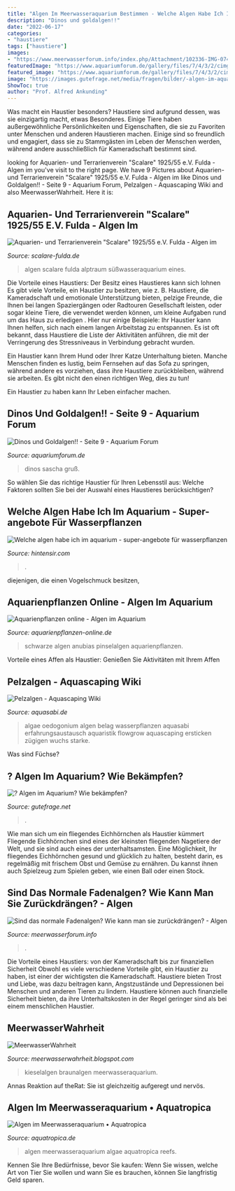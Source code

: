 ```yaml
---
title: "Algen Im Meerwasseraquarium Bestimmen - Welche Algen Habe Ich Im Aquarium"
description: "Dinos und goldalgen!!"
date: "2022-06-17"
categories:
- "haustiere"
tags: ["haustiere"]
images:
- "https://www.meerwasserforum.info/index.php/Attachment/102336-IMG-0741-jpg/"
featuredImage: "https://www.aquariumforum.de/gallery/files/7/4/3/2/cimg5205komp-med.jpg"
featured_image: "https://www.aquariumforum.de/gallery/files/7/4/3/2/cimg5205komp-med.jpg"
image: "https://images.gutefrage.net/media/fragen/bilder/-algen-im-aquarium--wie-bekaempfen-/0_big.jpg?v=1415122039000"
ShowToc: true
author: "Prof. Alfred Ankunding"
---
```



Was macht ein Haustier besonders?
Haustiere sind aufgrund dessen, was sie einzigartig macht, etwas Besonderes. Einige Tiere haben außergewöhnliche Persönlichkeiten und Eigenschaften, die sie zu Favoriten unter Menschen und anderen Haustieren machen. Einige sind so freundlich und engagiert, dass sie zu Stammgästen im Leben der Menschen werden, während andere ausschließlich für Kameradschaft bestimmt sind.

	

		
looking for Aquarien- und Terrarienverein &quot;Scalare&quot; 1925/55 e.V. Fulda - Algen im you've visit to the right page. We have 9 Pictures about Aquarien- und Terrarienverein &quot;Scalare&quot; 1925/55 e.V. Fulda - Algen im like Dinos und Goldalgen!! - Seite 9 - Aquarium Forum, Pelzalgen - Aquascaping Wiki and also MeerwasserWahrheit. Here it is:
		
    
## Aquarien- Und Terrarienverein &quot;Scalare&quot; 1925/55 E.V. Fulda - Algen Im

<img loading=lazy src="http://www.scalare-fulda.de/fotos/algen1.jpg" onerror="this.onerror=null;this.src='https://tse1.mm.bing.net/th?id=OIP.ly9oew2obnc-XtsX5YNnEAHaF7&amp;pid=15.1';" alt="Aquarien- und Terrarienverein &quot;Scalare&quot; 1925/55 e.V. Fulda - Algen im">

_Source: scalare-fulda.de_

>algen scalare fulda alptraum süßwasseraquarium eines. 

	

Die Vorteile eines Haustiers: Der Besitz eines Haustieres kann sich lohnen
Es gibt viele Vorteile, ein Haustier zu besitzen, wie z. B. Haustiere, die Kameradschaft und emotionale Unterstützung bieten, pelzige Freunde, die Ihnen bei langen Spaziergängen oder Radtouren Gesellschaft leisten, oder sogar kleine Tiere, die verwendet werden können, um kleine Aufgaben rund um das Haus zu erledigen . Hier nur einige Beispiele:
Ihr Haustier kann Ihnen helfen, sich nach einem langen Arbeitstag zu entspannen. Es ist oft bekannt, dass Haustiere die Liste der Aktivitäten anführen, die mit der Verringerung des Stressniveaus in Verbindung gebracht wurden.

Ein Haustier kann Ihrem Hund oder Ihrer Katze Unterhaltung bieten. Manche Menschen finden es lustig, beim Fernsehen auf das Sofa zu springen, während andere es vorziehen, dass ihre Haustiere zurückbleiben, während sie arbeiten. Es gibt nicht den einen richtigen Weg, dies zu tun!

Ein Haustier zu haben kann Ihr Leben einfacher machen.

    
## Dinos Und Goldalgen!! - Seite 9 - Aquarium Forum

<img loading=lazy src="https://www.aquariumforum.de/gallery/files/7/4/3/2/cimg5205komp-med.jpg" onerror="this.onerror=null;this.src='https://tse4.mm.bing.net/th?id=OIP.C6_lN7XuUUP-lQxLRzT21wHaFj&amp;pid=15.1';" alt="Dinos und Goldalgen!! - Seite 9 - Aquarium Forum">

_Source: aquariumforum.de_

>dinos sascha gruß. 

	

So wählen Sie das richtige Haustier für Ihren Lebensstil aus: Welche Faktoren sollten Sie bei der Auswahl eines Haustieres berücksichtigen?

    
## Welche Algen Habe Ich Im Aquarium - Super-angebote Für Wasserpflanzen

<img loading=lazy src="https://hintensir.com/nryb/2AHvIm2yPfux8rFx3cMgIQHaFj.jpg" onerror="this.onerror=null;this.src='https://tse3.mm.bing.net/th?id=OIP.FxcPSwqz7mXCgRKQOFjLUQAAAA&amp;pid=15.1';" alt="Welche algen habe ich im aquarium - super-angebote für wasserpflanzen">

_Source: hintensir.com_

>. 

	

diejenigen, die einen Vogelschmuck besitzen,

    
## Aquarienpflanzen Online - Algen Im Aquarium

<img loading=lazy src="http://aquarienpflanzen-online.de/img/pinselalge.png" onerror="this.onerror=null;this.src='https://tse3.mm.bing.net/th?id=OIP.nn8BtcB80GnSIsYWHGBGYwAAAA&amp;pid=15.1';" alt="Aquarienpflanzen online - Algen im Aquarium">

_Source: aquarienpflanzen-online.de_

>schwarze algen anubias pinselalgen aquarienpflanzen. 

	

Vorteile eines Affen als Haustier: Genießen Sie Aktivitäten mit Ihrem Affen

    
## Pelzalgen - Aquascaping Wiki

<img loading=lazy src="https://www.aquasabi.de/vcdn/images/item/zoom/ErPOcCJK4B/pelzalgen#1.jpg" onerror="this.onerror=null;this.src='https://tse1.mm.bing.net/th?id=OIP.OM_6-M5SNGjzc_tchW2JaQHaFj&amp;pid=15.1';" alt="Pelzalgen - Aquascaping Wiki">

_Source: aquasabi.de_

>algae oedogonium algen belag wasserpflanzen aquasabi erfahrungsaustausch aquaristik flowgrow aquascaping ersticken zügigen wuchs starke. 

	

Was sind Füchse?

    
## ? Algen Im Aquarium? Wie Bekämpfen?

<img loading=lazy src="https://images.gutefrage.net/media/fragen/bilder/-algen-im-aquarium--wie-bekaempfen-/0_big.jpg?v=1415122039000" onerror="this.onerror=null;this.src='https://tse2.mm.bing.net/th?id=OIP.OfGXHwbihwzNtw4emdRpQAHaFj&amp;pid=15.1';" alt="? Algen im Aquarium? Wie bekämpfen?">

_Source: gutefrage.net_

>. 

	

Wie man sich um ein fliegendes Eichhörnchen als Haustier kümmert
Fliegende Eichhörnchen sind eines der kleinsten fliegenden Nagetiere der Welt, und sie sind auch eines der unterhaltsamsten. Eine Möglichkeit, Ihr fliegendes Eichhörnchen gesund und glücklich zu halten, besteht darin, es regelmäßig mit frischem Obst und Gemüse zu ernähren. Du kannst ihnen auch Spielzeug zum Spielen geben, wie einen Ball oder einen Stock.

    
## Sind Das Normale Fadenalgen? Wie Kann Man Sie Zurückdrängen? - Algen

<img loading=lazy src="https://www.meerwasserforum.info/index.php/Attachment/102336-IMG-0741-jpg/" onerror="this.onerror=null;this.src='https://tse2.mm.bing.net/th?id=OIP.f4UGuJrPGhs8qqnhjNuwbAHaFj&amp;pid=15.1';" alt="Sind das normale Fadenalgen? Wie kann man sie zurückdrängen? - Algen">

_Source: meerwasserforum.info_

>. 

	

Die Vorteile eines Haustiers: von der Kameradschaft bis zur finanziellen Sicherheit
Obwohl es viele verschiedene Vorteile gibt, ein Haustier zu haben, ist einer der wichtigsten die Kameradschaft. Haustiere bieten Trost und Liebe, was dazu beitragen kann, Angstzustände und Depressionen bei Menschen und anderen Tieren zu lindern. Haustiere können auch finanzielle Sicherheit bieten, da ihre Unterhaltskosten in der Regel geringer sind als bei einem menschlichen Haustier.

    
## MeerwasserWahrheit

<img loading=lazy src="http://2.bp.blogspot.com/-q_SNcXbRsfE/UBBg3165W8I/AAAAAAAAAK0/79pr0WAsZLg/s1600/SAM_7266+Braunalgen+Kieselalgen+wachsen+unter+5400Kelvin+gut++Meerwasseraquarium+Bottrop+(23.07.2012).jpg" onerror="this.onerror=null;this.src='https://tse3.mm.bing.net/th?id=OIP.zDV2v2cZ22hwXxeyS0hQTQHaFj&amp;pid=15.1';" alt="MeerwasserWahrheit">

_Source: meerwasserwahrheit.blogspot.com_

>kieselalgen braunalgen meerwasseraquarium. 

	

Annas Reaktion auf theRat: Sie ist gleichzeitig aufgeregt und nervös.

    
## Algen Im Meerwasseraquarium • Aquatropica

<img loading=lazy src="https://aquatropica.de/wp-content/uploads/2017/08/algae-600x347.png" onerror="this.onerror=null;this.src='https://tse2.mm.bing.net/th?id=OIP.G-wEBCQTVBHqztSHvXuahQHaES&amp;pid=15.1';" alt="Algen im Meerwasseraquarium • Aquatropica">

_Source: aquatropica.de_

>algen meerwasseraquarium algae aquatropica reefs. 

	

Kennen Sie Ihre Bedürfnisse, bevor Sie kaufen: Wenn Sie wissen, welche Art von Tier Sie wollen und wann Sie es brauchen, können Sie langfristig Geld sparen.

